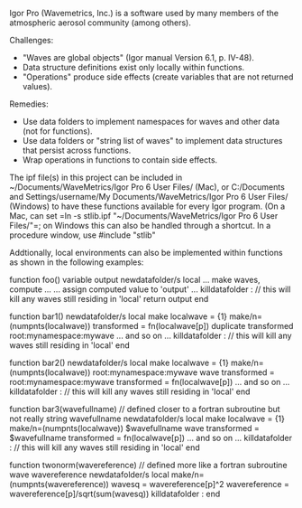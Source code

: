 Igor Pro (Wavemetrics, Inc.) is a software used by many members of the atmospheric aerosol community (among others). 

Challenges:
- "Waves are global objects" (Igor manual Version 6.1, p. IV-48).
- Data structure definitions exist only locally within functions.
- "Operations" produce side effects (create variables that are not returned values).

Remedies:
- Use data folders to implement namespaces for waves and other data (not for functions).
- Use data folders or "string list of waves" to implement data structures that persist across functions.
- Wrap operations in functions to contain side effects.

The ipf file(s) in this project can be included in 
~/Documents/WaveMetrics/Igor Pro 6 User Files/ (Mac), or 
C:/Documents and Settings/username/My Documents/WaveMetrics/Igor Pro 6 User Files/ (Windows) 
to have these functions available for every Igor program.
(On a Mac, can set =ln -s stlib.ipf "~/Documents/WaveMetrics/Igor Pro 6 User Files/"=;
on Windows this can also be handled through a shortcut.
In a procedure window, use 
#include "stlib"

Addtionally, local environments can also be implemented within functions as shown in the following examples:

function foo()
	variable output
	newdatafolder/s local
		... make waves, compute ...
		... assign computed value to 'output' ...
	killdatafolder : // this will kill any waves still residing in 'local'
	return output
end

function bar1()
	newdatafolder/s local
		make localwave = {1}
		make/n=(numpnts(localwave)) transformed = fn(localwave[p])
		duplicate transformed root:mynamespace:mywave
		... and so on ...
	killdatafolder : // this will kill any waves still residing in 'local'
end

function bar2()
	newdatafolder/s local
		make localwave = {1}
		make/n=(numpnts(localwave)) root:mynamespace:mywave
		wave transformed = root:mynamespace:mywave
		transformed = fn(localwave[p])
		... and so on ...
	killdatafolder : // this will kill any waves still residing in 'local'
end

function bar3(wavefullname) // defined closer to a fortran subroutine but not really
	string wavefullname
	newdatafolder/s local
		make localwave = {1}
		make/n=(numpnts(localwave)) $wavefullname
		wave transformed = $wavefullname
		transformed = fn(localwave[p])
		... and so on ...
	killdatafolder : // this will kill any waves still residing in 'local'
end

function twonorm(wavereference) // defined more like a fortran subroutine
	wave wavereference
	newdatafolder/s local
		make/n=(numpnts(wavereference)) wavesq = wavereference[p]^2
		wavereference = wavereference[p]/sqrt(sum(wavesq))
	killdatafolder :
end
